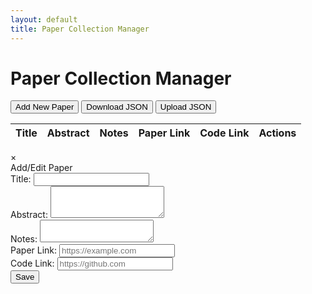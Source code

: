 ```yaml
---
layout: default
title: Paper Collection Manager
---
```


<!DOCTYPE html>
<html lang="en">
<head>
  <meta charset="UTF-8">
  <meta name="viewport" content="width=device-width, initial-scale=1.0">
  <title>Paper Collection Manager</title>
  <link href="https://fonts.googleapis.com/css?family=Roboto:400,500&display=swap" rel="stylesheet">
  <link rel="stylesheet" href="assets/css/style.css">
</head>
<body>
  <div class="container">
    <h1>Paper Collection Manager</h1>
    <div class="button-group">
      <button id="addPaperBtn">Add New Paper</button>
      <button id="downloadJsonBtn">Download JSON</button>
      <button id="uploadJsonBtn">Upload JSON</button>
    </div>
    <input type="file" id="uploadJsonInput" accept="application/json" style="display: none;">
    <table id="papersTable">
      <thead>
        <tr>
          <th>Title<div class="resizer"></div></th>
          <th>Abstract<div class="resizer"></div></th>
          <th>Notes<div class="resizer"></div></th>
          <th>Paper Link<div class="resizer"></div></th>
          <th>Code Link<div class="resizer"></div></th>
          <th>Actions<div class="resizer"></div></th>
        </tr>
      </thead>
      <tbody></tbody>
    </table>
  </div>

  <div id="paperModal" class="modal">
    <div class="modal-content">
      <span class="close">&times;</span>
      <div class="modal-header">Add/Edit Paper</div>
      <form id="paperForm">
        <input type="hidden" id="paperIndex" value="-1">
        <div class="form-group">
          <label for="paperTitle">Title:</label>
          <input type="text" id="paperTitle" required>
        </div>
        <div class="form-group">
          <label for="paperAbstract">Abstract:</label>
          <textarea id="paperAbstract" rows="3"></textarea>
        </div>
        <div class="form-group">
          <label for="paperNotes">Notes:</label>
          <textarea id="paperNotes" rows="2"></textarea>
        </div>
        <div class="form-group">
          <label for="paperLink">Paper Link:</label>
          <input type="url" id="paperLink" placeholder="https://example.com">
        </div>
        <div class="form-group">
          <label for="codeLink">Code Link:</label>
          <input type="url" id="codeLink" placeholder="https://github.com">
        </div>
        <button type="submit">Save</button>
      </form>
    </div>
  </div>

  <script src="assets/js/script.js"></script>
</body>
</html>

